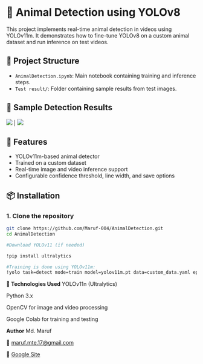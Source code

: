 # 🐾 Animal Detection using YOLOv8

This project implements real-time animal detection in videos using YOLOv11m. It demonstrates how to fine-tune YOLOv8 on a custom animal dataset and run inference on test videos.

## 📁 Project Structure

- `AnimalDetection.ipynb`: Main notebook containing training and inference steps.
- `Test result/`: Folder containing sample results from test images.
## 📸 Sample Detection Results

![](test_results/Rhino.jpg) | ![](test_results/elephant.jpg) 


## 🚀 Features

- YOLOv11m-based animal detector
- Trained on a custom dataset
- Real-time image and video inference support
- Configurable confidence threshold, line width, and save options

## 📦 Installation

### 1. Clone the repository
```bash
git clone https://github.com/Maruf-004/AnimalDetection.git
cd AnimalDetection

#Download YOLOv11 (if needed)

!pip install ultralytics

#Training is done using YOLOv11m:
!yolo task=detect mode=train model=yolov11m.pt data=custom_data.yaml epochs=50 imgsz=640
```

**🔧 Technologies Used**
YOLOv11n (Ultralytics)

Python 3.x

OpenCV for image and video processing

Google Colab for training and testing

**Author**
Md. Maruf

📧 maruf.mte.17@gmail.com

🔗 [Google Site](https://sites.google.com/view/maruf004)
